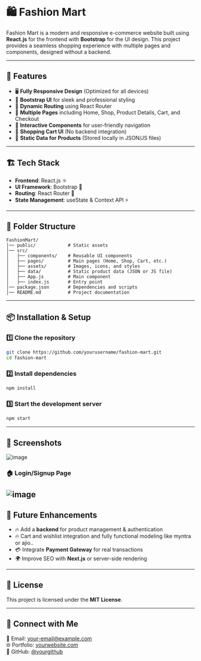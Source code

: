 # 🛍️ Fashion Mart

Fashion Mart is a modern and responsive e-commerce website built using **React.js** for the frontend with **Bootstrap** for the UI design. This project provides a seamless shopping experience with multiple pages and components, designed without a backend.

---

## 🚀 Features
- 🖥️ **Fully Responsive Design** (Optimized for all devices)
- 🎨 **Bootstrap UI** for sleek and professional styling
- 🔄 **Dynamic Routing** using React Router
- 📜 **Multiple Pages** including Home, Shop, Product Details, Cart, and Checkout
- 🌟 **Interactive Components** for user-friendly navigation
- 🛒 **Shopping Cart UI** (No backend integration)
- 📄 **Static Data for Products** (Stored locally in JSON/JS files)

---

## 🏗️ Tech Stack
- **Frontend**: React.js ⚛️
- **UI Framework**: Bootstrap 🎨
- **Routing**: React Router 🔗
- **State Management**: useState & Context API ⚡

---

## 📂 Folder Structure
```
FashionMart/
│── public/            # Static assets
│── src/
│   ├── components/    # Reusable UI components
│   ├── pages/         # Main pages (Home, Shop, Cart, etc.)
│   ├── assets/        # Images, icons, and styles
│   ├── data/          # Static product data (JSON or JS file)
│   ├── App.js         # Main component
│   ├── index.js       # Entry point
│── package.json       # Dependencies and scripts
│── README.md          # Project documentation
```

---

## 📦 Installation & Setup
### 1️⃣ Clone the repository
```sh
git clone https://github.com/yourusername/fashion-mart.git
cd fashion-mart
```
### 2️⃣ Install dependencies
```sh
npm install
```
### 3️⃣ Start the development server
```sh
npm start
```

---

## 📸 Screenshots
![image](https://github.com/user-attachments/assets/122af073-9c9e-4a0d-a82a-8099831f97c7)
### 🏠 Login/Signup Page
![image](https://github.com/user-attachments/assets/278e86f4-d61c-46be-88e2-6f4607cc8261)
---

## 🔧 Future Enhancements
- 🔥 Add a **backend** for product management & authentication
- 🔥 Cart and wishlist integration and fully functional modeling like myntra or ajio..
- 💳 Integrate **Payment Gateway** for real transactions
- 🌍 Improve SEO with **Next.js** or server-side rendering

---


## 📜 License
This project is licensed under the **MIT License**.

---

## 💌 Connect with Me
📧 Email: your-email@example.com  
🌐 Portfolio: [yourwebsite.com](https://yourwebsite.com)  
🐙 GitHub: [@yourgithub](https://github.com/yourgithub)  
